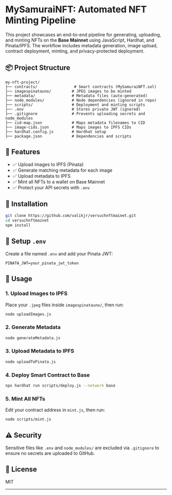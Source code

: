 # MySamuraiNFT: Automated NFT Minting Pipeline

This project showcases an end-to-end pipeline for generating, uploading, and minting NFTs on the **Base Mainnet** using JavaScript, Hardhat, and Pinata/IPFS. The workflow includes metadata generation, image upload, contract deployment, minting, and privacy-protected deployment.

## 📦 Project Structure

```
my-nft-project/
├── contracts/                # Smart contracts (MySamuraiNFT.sol)
├── imagespinatauno/         # JPEG images to be minted
├── metadata/                # Metadata files (auto-generated)
├── node_modules/            # Node dependencies (ignored in repo)
├── scripts/                 # Deployment and minting scripts
├── .env                     # Stores private JWT (ignored)
├── .gitignore               # Prevents uploading secrets and node_modules
├── cid-map.json             # Maps metadata filenames to CID
├── image-cids.json          # Maps images to IPFS CIDs
├── hardhat.config.js        # Hardhat setup
├── package.json             # Dependencies and scripts
```

## 🚀 Features

* ✅ Upload images to IPFS (Pinata)
* ✅ Generate matching metadata for each image
* ✅ Upload metadata to IPFS
* ✅ Mint all NFTs to a wallet on Base Mainnet
* ✅ Protect your API secrets with `.env`

## 🔧 Installation

```bash
git clone https://github.com/valikjr/versuchnftmainet.git
cd versuchnftmainet
npm install
```

## 🔐 Setup `.env`

Create a file named `.env` and add your Pinata JWT:

```
PINATA_JWT=your_pinata_jwt_token
```

## 🧪 Usage

### 1. Upload Images to IPFS

Place your `.jpeg` files inside `imagespinatauno/`, then run:

```bash
node uploadImages.js
```

### 2. Generate Metadata

```bash
node generateMetadata.js
```

### 3. Upload Metadata to IPFS

```bash
node uploadToPinata.js
```

### 4. Deploy Smart Contract to Base

```bash
npx hardhat run scripts/deploy.js --network base
```

### 5. Mint All NFTs

Edit your contract address in `mint.js`, then run:

```bash
node scripts/mint.js
```

## ⚠️ Security

Sensitive files like `.env` and `node_modules/` are excluded via `.gitignore` to ensure no secrets are uploaded to GitHub.

## 📄 License

MIT

---

